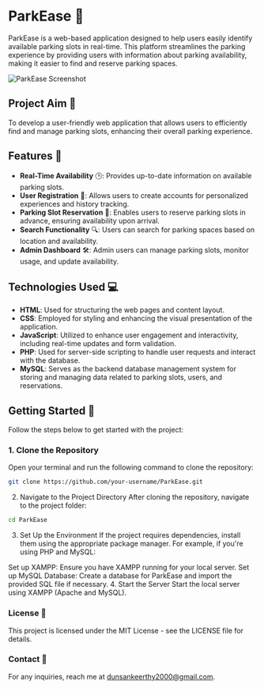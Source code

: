 # ParkEase 🚗

ParkEase is a web-based application designed to help users easily identify available parking slots in real-time. This platform streamlines the parking experience by providing users with information about parking availability, making it easier to find and reserve parking spaces.

![ParkEase Screenshot](./path/to/your-screenshot.png)

## Project Aim 🎯
To develop a user-friendly web application that allows users to efficiently find and manage parking slots, enhancing their overall parking experience.

## Features 🔑

- **Real-Time Availability** 🕒: Provides up-to-date information on available parking slots.
- **User Registration** 👤: Allows users to create accounts for personalized experiences and history tracking.
- **Parking Slot Reservation** 📅: Enables users to reserve parking slots in advance, ensuring availability upon arrival.
- **Search Functionality** 🔍: Users can search for parking spaces based on location and availability.
- **Admin Dashboard** 🛠️: Admin users can manage parking slots, monitor usage, and update availability.

## Technologies Used 💻

- **HTML**: Used for structuring the web pages and content layout.
- **CSS**: Employed for styling and enhancing the visual presentation of the application.
- **JavaScript**: Utilized to enhance user engagement and interactivity, including real-time updates and form validation.
- **PHP**: Used for server-side scripting to handle user requests and interact with the database.
- **MySQL**: Serves as the backend database management system for storing and managing data related to parking slots, users, and reservations.

## Getting Started 🚀

Follow the steps below to get started with the project:

### 1. Clone the Repository
Open your terminal and run the following command to clone the repository:

```bash
git clone https://github.com/your-username/ParkEase.git
```
2. Navigate to the Project Directory
After cloning the repository, navigate to the project folder:

```bash
cd ParkEase
```
3. Set Up the Environment
If the project requires dependencies, install them using the appropriate package manager. For example, if you're using PHP and MySQL:

Set up XAMPP: Ensure you have XAMPP running for your local server.
Set up MySQL Database: Create a database for ParkEase and import the provided SQL file if necessary.
4. Start the Server
Start the local server using XAMPP (Apache and MySQL).


### License 📜
This project is licensed under the MIT License - see the LICENSE file for details.

### Contact 📧
For any inquiries, reach me at dunsankeerthy2000@gmail.com.
